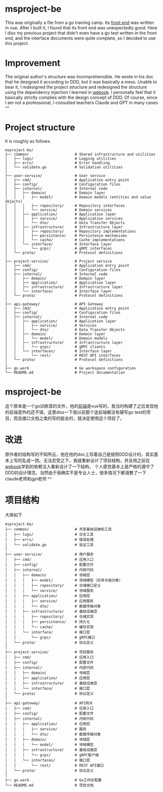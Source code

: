 # msproject-be

This was originally a file from a go training camp. Its [front end](https://github.com/Wafer233/msproject-fe) was written in vue. After I built it, I found that its front end was unexpectedly good. Here I diss my previous project that didn't even have a go test written in the front end, and the interface documents were quite complete, so I decided to use this project.

# Improvement
The original author's structure was incomprehensible. He wrote in his doc that he designed it according to DDD, but it was basically a mess. Unable to bear it, I redesigned the project structure and redesigned the structure using the dependency injection I learned in [webook](https://github.com/Wafer233/webook).
I personally feel that it basically strictly complies with the design concept of DDD. Of course, since I am not a professional, I consulted teachers Claude and GPT in many cases ^^

# Project structure
It is roughly as follows.

```
msproject-be/
├── common/                     # Shared infrastructure and utilities
│   ├── logs/                   # Logging utilities
│   ├── errs/                   # Error handling
│   └── validate.go             # Validation utilities
│
├── user-service/               # User service
│   ├── cmd/                    # Application entry point
│   ├── config/                 # Configuration files
│   ├── internal/               # Internal code
│   │   ├── domain/             # Domain layer 
│   │   │   ├── model/          # Domain models (entities and value objects)
│   │   │   ├── repository/     # Repository interfaces
│   │   │   └── service/        # Domain services
│   │   ├── application/        # Application layer
│   │   │   ├── service/        # Application services
│   │   │   └── dto/            # Data Transfer Objects
│   │   ├── infrastructure/     # Infrastructure layer
│   │   │   ├── repository/     # Repository implementations
│   │   │   ├── persistence/    # Persistence mechanisms
│   │   │   └── cache/          # Cache implementations
│   │   └── interface/          # Interface layer
│   │       └── grpc/           # gRPC interfaces
│   └── proto/                  # Protocol definitions
│
├── project-service/            # Project service
│   ├── cmd/                    # Application entry point
│   ├── config/                 # Configuration files
│   ├── internal/               # Internal code
│   │   ├── domain/             # Domain layer
│   │   ├── application/        # Application layer
│   │   ├── infrastructure/     # Infrastructure layer
│   │   └── interface/          # Interface layer
│   └── proto/                  # Protocol definitions
│
├── api-gateway/                # API Gateway
│   ├── cmd/                    # Application entry point
│   ├── config/                 # Configuration files
│   ├── internal/               # Internal code
│   │   ├── application/        # Application layer
│   │   │   ├── service/        # Services
│   │   │   └── dto/            # Data Transfer Objects
│   │   ├── domain/             # Domain layer
│   │   │   └── model/          # Domain models
│   │   ├── infrastructure/     # Infrastructure layer
│   │   │   └── grpc/           # gRPC clients
│   │   └── interfaces/         # Interface layer
│   │       └── rest/           # REST API interfaces
│   └── proto/                  # Protocol definitions
│
├── go.work                     # Go workspace configuration
└── README.md                   # Project documentation
```
# msproject-be

这个原本是一个go训练营的文件，他的[前端](https://github.com/Wafer233/msproject-fe)是vue写的，我当时构建了之后发现他的前端意外的还不错，这里diss一下我以前那个连前端都没有硬写go test的项目，而且接口文档之类的写的挺全的，就决定使用这个项目了。

# 改进
原作者的结构写的不知所云，他在他的doc上写着自己是按照DDD设计的，其实基本上写的乱成一团。无法忍受之下，我就重新设计了项目结构，并且用之前在[webook](https://github.com/Wafer233/webook)学到的依赖注入重新设计了一下结构，
个人感觉基本上是严格的遵守了DDD的设计理念。当然由于我确实不是专业人士，很多情况下都请教了一下claude老师和gpt老师 ^^

# 项目结构
大体如下
```
msproject-be/
├── common/                     # 共享基础设施和工具
│   ├── logs/                   # 日志工具
│   ├── errs/                   # 错误处理
│   └── validate.go             # 验证工具
│
├── user-service/               # 用户服务
│   ├── cmd/                    # 应用入口
│   ├── config/                 # 配置文件
│   ├── internal/               # 内部代码
│   │   ├── domain/             # 领域层 
│   │   │   ├── model/          # 领域模型（实体与值对象）
│   │   │   ├── repository/     # 仓储接口定义
│   │   │   └── service/        # 领域服务
│   │   ├── application/        # 应用层
│   │   │   ├── service/        # 应用服务
│   │   │   └── dto/            # 数据传输对象
│   │   ├── infrastructure/     # 基础设施层
│   │   │   ├── repository/     # 仓储实现
│   │   │   ├── persistence/    # 持久化
│   │   │   └── cache/          # 缓存实现
│   │   └── interface/          # 接口层
│   │       └── grpc/           # gRPC接口
│   └── proto/                  # 协议定义
│
├── project-service/            # 项目服务
│   ├── cmd/                    # 应用入口
│   ├── config/                 # 配置文件
│   ├── internal/               # 内部代码
│   │   ├── domain/             # 领域层
│   │   ├── application/        # 应用层
│   │   ├── infrastructure/     # 基础设施层
│   │   └── interface/          # 接口层
│   └── proto/                  # 协议定义
│
├── api-gateway/                # API网关
│   ├── cmd/                    # 应用入口
│   ├── config/                 # 配置文件
│   ├── internal/               # 内部代码
│   │   ├── application/        # 应用层
│   │   │   ├── service/        # 服务
│   │   │   └── dto/            # 数据传输对象
│   │   ├── domain/             # 领域层
│   │   │   └── model/          # 领域模型
│   │   ├── infrastructure/     # 基础设施层
│   │   │   └── grpc/           # gRPC客户端
│   │   └── interfaces/         # 接口层
│   │       └── rest/           # REST API接口
│   └── proto/                  # 协议定义
│
├── go.work                     # Go工作区配置
└── README.md                   # 项目文档
```
